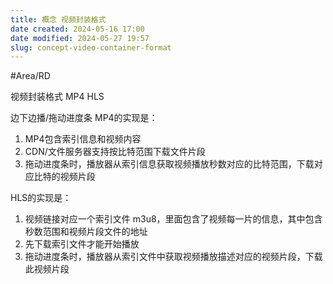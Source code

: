 ```yaml
---
title: 概念 视频封装格式
date created: 2024-05-16 17:00
date modified: 2024-05-27 19:57
slug: concept-video-container-format
---
```


#Area/RD 

视频封装格式
MP4 HLS

边下边播/拖动进度条
MP4的实现是：
1. MP4包含索引信息和视频内容
2. CDN/文件服务器支持按比特范围下载文件片段
3. 拖动进度条时，播放器从索引信息获取视频播放秒数对应的比特范围，下载对应比特的视频片段

HLS的实现是：
1. 视频链接对应一个索引文件 m3u8，里面包含了视频每一片的信息，其中包含秒数范围和视频片段文件的地址
2. 先下载索引文件才能开始播放
3. 拖动进度条时，播放器从索引文件中获取视频播放描述对应的视频片段，下载此视频片段
